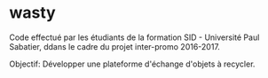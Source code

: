 # wasty
Code effectué par les étudiants de la formation SID - Université Paul Sabatier, ddans le cadre du projet inter-promo 2016-2017.

Objectif: Développer une plateforme d'échange d'objets à recycler.

